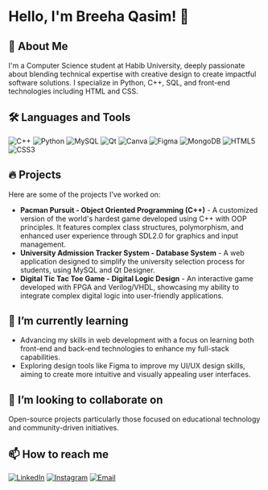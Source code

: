 # Hello, I'm Breeha Qasim! 👋

## 🚀 About Me
I'm a Computer Science student at Habib University, deeply passionate about blending technical expertise with creative design to create impactful software solutions. I specialize in Python, C++, SQL, and front-end technologies including HTML and CSS.

## 🛠 Languages and Tools
<!--![C++](https://img.shields.io/badge/C++-00599C?style=for-the-badge&logo=cplusplus&logoColor=white)
![Python](https://img.shields.io/badge/Python-3776AB?style=for-the-badge&logo=python&logoColor=white)
![MySQL](https://img.shields.io/badge/MySQL-4479A1?style=for-the-badge&logo=mysql&logoColor=white)
![Qt Designer](https://img.shields.io/badge/Qt_Designer-41CD52?style=for-the-badge&logo=qt&logoColor=white)
![Canva](https://img.shields.io/badge/Canva-00C4CC?style=for-the-badge&logo=canva&logoColor=white)
![Figma](https://img.shields.io/badge/Figma-F24E1E?style=for-the-badge&logo=figma&logoColor=white)
![MongoDB](https://img.shields.io/badge/MongoDB-47A248?style=for-the-badge&logo=mongodb&logoColor=white)
![HTML5](https://img.shields.io/badge/HTML5-E34F26?style=for-the-badge&logo=html5&logoColor=white)
![CSS3](https://img.shields.io/badge/CSS3-1572B6?style=for-the-badge&logo=css3&logoColor=white)-->
<p>
  <img alt="C++" src="https://img.shields.io/badge/C++-00599C.svg?&style=flat&logo=c%2B%2B&logoColor=white" />
  <img alt="Python" src="https://img.shields.io/badge/Python-3776AB.svg?&style=flat&logo=python&logoColor=white" />
  <img alt="MySQL" src="https://img.shields.io/badge/MySQL-4479A1.svg?&style=flat&logo=mysql&logoColor=white" />
  <img alt="Qt" src="https://img.shields.io/badge/Qt-41CD52.svg?&style=flat&logo=qt&logoColor=white" />
  <img alt="Canva" src="https://img.shields.io/badge/Canva-00C4CC.svg?&style=flat&logo=canva&logoColor=white" />
  <img alt="Figma" src="https://img.shields.io/badge/Figma-F24E1E.svg?&style=flat&logo=figma&logoColor=white" />
  <img alt="MongoDB" src="https://img.shields.io/badge/MongoDB-47A248.svg?&style=flat&logo=mongodb&logoColor=white" />
  <img alt="HTML5" src="https://img.shields.io/badge/HTML5-E34F26.svg?&style=flat&logo=html5&logoColor=white" />
  <img alt="CSS3" src="https://img.shields.io/badge/CSS3-1572B6.svg?&style=flat&logo=css3&logoColor=white" />
</p>

## 🔥 Projects
Here are some of the projects I've worked on:
- **Pacman Pursuit - Object Oriented Programming (C++)** - A customized version of the world's hardest game developed using C++ with OOP principles. It features complex class structures, polymorphism, and enhanced user experience through SDL2.0 for graphics and input management.
- **University Admission Tracker System - Database System** - A web application designed to simplify the university selection process for students, using MySQL and Qt Designer.
- **Digital Tic Tac Toe Game - Digital Logic Design** - An interactive game developed with FPGA and Verilog/VHDL, showcasing my ability to integrate complex digital logic into user-friendly applications.

## 🌱 I’m currently learning
- Advancing my skills in web development with a focus on learning both front-end and back-end technologies to enhance my full-stack capabilities.
- Exploring design tools like Figma to improve my UI/UX design skills, aiming to create more intuitive and visually appealing user interfaces.

## 👯 I’m looking to collaborate on
Open-source projects particularly those focused on educational technology and community-driven initiatives.

## 📫 How to reach me
[![LinkedIn](https://img.shields.io/badge/LinkedIn-blue?style=flat-square&logo=linkedin&logoColor=white&link=https://www.linkedin.com/in/your_linkedin_username)](https://www.linkedin.com/in/breehaqasim/)
[![Instagram](https://img.shields.io/badge/Instagram-E4405F?style=flat-square&logo=instagram&logoColor=white&link=https://www.instagram.com/your_instagram_username)](https://www.instagram.com/graphicsbybreeha?igsh=MXRocm4zcjM4czQ1Mw==)
[![Email](https://img.shields.io/badge/Email-D14836?style=flat-square&logo=gmail&logoColor=white&link=mailto:your_email_address)](mailto:breehaaqasim@gmail.com)


